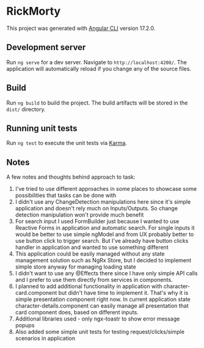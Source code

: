 # RickMorty

This project was generated with [Angular CLI](https://github.com/angular/angular-cli) version 17.2.0.

## Development server

Run `ng serve` for a dev server. Navigate to `http://localhost:4200/`. The application will automatically reload if you change any of the source files.

## Build

Run `ng build` to build the project. The build artifacts will be stored in the `dist/` directory.

## Running unit tests

Run `ng test` to execute the unit tests via [Karma](https://karma-runner.github.io).

## Notes
A few notes and thoughts behind approach to task:
1. I've tried to use different approaches in some places to showcase some possibilities that tasks can be done with
2. I didn't use any ChangeDetection manipulations here since it's simple application and doesn't rely much on Inputs/Outputs.
 So change detection manipulation won't provide much benefit
3. For search input I used FormBuilder just because I wanted to use Reactive Forms in application and automatic search. 
 For single inputs it would be better to use simple ngModel and from UX probably better to use button click to trigger search.
 But I've already have button clicks handler in application and wanted to use something different
4. This application could be easily managed without any state management solution such as NgRx Store, but I decided to implement
  simple store anyway for managing loading state
5. I didn't want to use any @Effects there since I have only simple API calls and I prefer to use them directly from services in components.
6. I planned to add additional functionality in application with character-card.component but didn't have time to implement it. That's why 
  it is simple presentation component right now. In current application state character-details.component can easily manage 
  all presentation that card component does, based on different inputs.
7. Additional libraries used - only ngx-toastr to show error message popups
8. Also added some simple unit tests for testing request/clicks/simple scenarios in application
